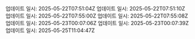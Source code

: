 
업데이트 일시: 2025-05-22T07:51:04Z
업데이트 일시: 2025-05-22T07:51:10Z
업데이트 일시: 2025-05-22T07:55:00Z
업데이트 일시: 2025-05-22T07:55:08Z
업데이트 일시: 2025-05-23T00:07:06Z
업데이트 일시: 2025-05-23T00:07:39Z
업데이트 일시: 2025-05-25T11:04:47Z
